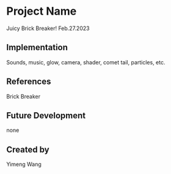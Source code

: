 # Project Name

Juicy Brick Breaker! Feb.27.2023

## Implementation

Sounds, music, glow, camera, shader, comet tail, particles, etc.

## References

Brick Breaker

## Future Development

none

## Created by

Yimeng Wang
